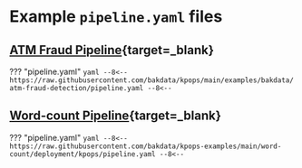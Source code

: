 # Example `pipeline.yaml` files

## [ATM Fraud Pipeline](https://github.com/bakdata/kpops/tree/main/examples/bakdata/atm-fraud-detection){target=_blank}

??? "pipeline.yaml"
    ```yaml
        --8<--
        https://raw.githubusercontent.com/bakdata/kpops/main/examples/bakdata/atm-fraud-detection/pipeline.yaml
        --8<--
    ```

## [Word-count Pipeline](https://github.com/bakdata/kpops-examples/tree/main/word-count/deployment/kpops){target=_blank}

??? "pipeline.yaml"
    ```yaml
        --8<--
        https://raw.githubusercontent.com/bakdata/kpops-examples/main/word-count/deployment/kpops/pipeline.yaml
        --8<--
    ```
